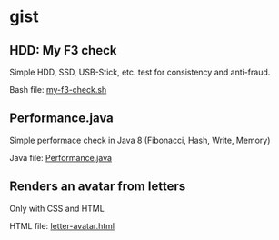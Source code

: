 # gist

## HDD: My F3 check

Simple HDD, SSD, USB-Stick, etc. test for consistency and anti-fraud.

Bash file: [my-f3-check.sh](my-f3-check.sh)

## Performance.java

Simple performace check in Java 8 (Fibonacci, Hash, Write, Memory)

Java file: [Performance.java](Performance.java)

## Renders an avatar from letters

Only with CSS and HTML

HTML file: [letter-avatar.html](letter-avatar.html)
